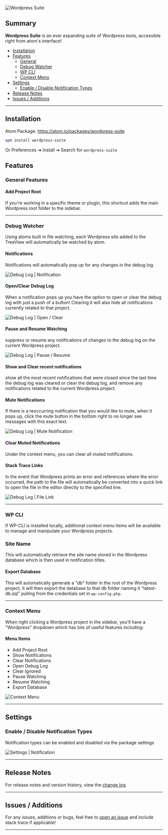 ![Wordpress Suite](https://raw.githubusercontent.com/peterjohnhunt/wordpress-suite/master/assets/logo.png "Wordpress Suite")

## Summary
**Wordpress Suite** is an ever expanding suite of Wordpress tools, accessible right from atom's interface!
* [Installation](#installation)
* [Features](#features)
    * [General](#general-features)
    * [Debug Watcher](#debug-watcher)
    * [WP CLI](#wp-cli)
    * [Context Menu](#context-menu)
* [Settings](#settings)
    * [Enable / Disable Notification Types](#enable-disable-notification-types)
* [Release Notes](#release-notes)
* [Issues / Additions](#issues-additions)

---

## Installation
Atom Package: https://atom.io/packages/wordpress-suite

```bash
apm install wordpress-suite
```
Or Preferences ➔ Install ➔ Search for `wordpress-suite`

## Features

### General Features

#### Add Project Root
If you're working in a specific theme or plugin, this shortcut adds the main Wordpress root folder to the sidebar.

---

### Debug Watcher
Using atoms built in file watching, each Wordpress site added to the TreeView will automatically be watched by atom.

#### Notifications
Notifications will automatically pop up for any changes in the debug log.

![Debug Log | Notification](https://raw.githubusercontent.com/peterjohnhunt/wordpress-suite/master/assets/notification.gif "Debug Log Notification")

#### Open/Clear Debug Log
When a notification pops up you have the option to open or clear the debug log with just a push of a button! Clearing it will also hide all notifications currently related to that project.

![Debug Log | Open / Clear](https://raw.githubusercontent.com/peterjohnhunt/wordpress-suite/master/assets/open_clear.gif "Debug Log Open / Clear")

#### Pause and Resume Watching
suppress or resume any notifications of changes to the debug log on the current Wordpress project.

![Debug Log | Pause / Resume ](https://raw.githubusercontent.com/peterjohnhunt/wordpress-suite/master/assets/pause_resume.gif "Debug Log | Pause / Resume")

#### Show and Clear recent notifications
show all the most recent notifications that were closed since the last time the debug log was cleared or clear the debug log, and remove any notifications related to the current Wordpress project.

#### Mute Notifications
If there is a reoccurring notification that you would like to mute, when it pops up, click the mute button in the bottom right to no longer see messages with this exact text.

![Debug Log | Mute Notification](https://raw.githubusercontent.com/peterjohnhunt/wordpress-suite/master/assets/mute.gif "Debug Log | Mute Notification")

#### Clear Muted Notifications
Under the context menu, you can clear all muted notifications.

#### Stack Trace Links
In the event that Wordpress prints an error and references where the error occurred, the path to the file will automatically be converted into a quick link to open the file in the editor directly to the specified line.

![Debug Log | File Link](https://raw.githubusercontent.com/peterjohnhunt/wordpress-suite/master/assets/file_link.gif "Debug Log File Link")

---

### WP CLI
If WP-CLI is installed locally, additional context menu items will be available to manage and manipulate your Wordpress projects.

### Site Name
This will automatically retrieve the site name stored in the Wordpress database which is then used in notification titles.

#### Export Database
This will automatically generate a "db" folder in the root of the Wordpress project, it will then export the database to that db folder naming it "latest-db.sql" pulling from the credentials set in `wp-config.php`.

---

### Context Menu
When right clicking a Wordpress project in the sidebar, you'll have a "Wordpress" dropdown which has lots of useful features including:

#### Menu Items
* Add Project Root
* Show Notifications
* Clear Notifications
* Open Debug Log
* Clear Ignored
* Pause Watching
* Resume Watching
* Export Database

![Context Menu](https://raw.githubusercontent.com/peterjohnhunt/wordpress-suite/master/assets/context.gif "Context Menu")

---

## Settings

### Enable / Disable Notification Types
Notification types can be enabled and disabled via the package settings

![Settings | Notification ](https://raw.githubusercontent.com/peterjohnhunt/wordpress-suite/master/assets/notification_settings.gif "Notification Settings")

---

## Release Notes
For release notes and version history, view the [change log](https://github.com/peterjohnhunt/wordpress-suite/blob/master/changelog.md#change-log).

---

## Issues / Additions
For any issues, additions or bugs, feel free to [open an issue](https://github.com/peterjohnhunt/wordpress-suite/issues/new) and include stack trace if applicable!

---